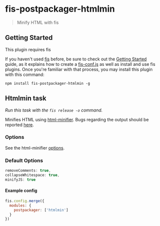 
# fis-postpackager-htmlmin

> Minify HTML with fis



## Getting Started
This plugin requires fis

If you haven't used [fis](https://github.com/fex-team/fis) before, be sure to check out the [Getting Started](http://fis.baidu.com/docs/beginning/getting-started.html) guide, as it explains how to create a [fis-conf.js](http://fis.baidu.com/docs/api/fis-conf.html) as well as install and use fis plugins. Once you're familiar with that process, you may install this plugin with this command:

```shell
npm install fis-postpackager-htmlmin -g
```

## Htmlmin task
_Run this task with the `fis release -o` command._

Minifies HTML using [html-minifier](https://github.com/kangax/html-minifier). Bugs regarding the output should be reported [here](https://github.com/kangax/html-minifier/issues/new).

### Options

See the html-minifier [options](https://github.com/kangax/html-minifier#options-quick-reference).

### Default Options
```javascript
removeComments: true,
collapseWhitespace: true,
minifyJS: true
```

#### Example config

```javascript
fis.config.merge({
  modules: {
    postpackager: ['htmlmin']
  }
})
```
